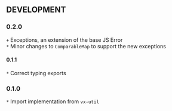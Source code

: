 ## DEVELOPMENT

### 0.2.0
`+` Exceptions, an extension of the base JS Error  
`*` Minor changes to `ComparableMap` to support the new exceptions  

#### 0.1.1
`*` Correct typing exports  

### 0.1.0
`*` Import implementation from `vx-util`  

